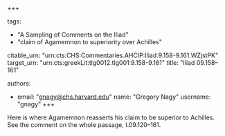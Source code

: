 +++

tags:
- "A Sampling of Comments on the Iliad"
- "claim of Agamemnon to superiority over Achilles"

citable_urn: "urn:cts:CHS:Commentaries.AHCIP:Iliad.9.158-9.161.WZjstPK"
target_urn: "urn:cts:greekLit:tlg0012.tlg001:9.158-9.161"
title: "Iliad 09.158–161"

authors:
- email: "gnagy@chs.harvard.edu"
  name: "Gregory Nagy"
  username: "gnagy"
+++

<p>Here is where Agamemnon reasserts his claim to be superior to Achilles. See the comment on the whole passage, I.09.120–161.</p>